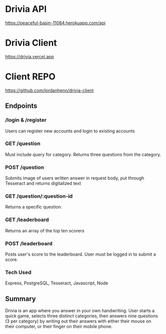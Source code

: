 # Drivia API
https://peaceful-basin-11084.herokuapp.com/api

# Drivia Client
https://drivia.vercel.app

# Client REPO
https://github.com/jordanhenn/drivia-client

## Endpoints

### /login & /register
Users can register new accounts and login to existing accounts

### GET /question
Must include query for category. Returns three questions from the category.

### POST /question
Submits image of users written answer in request body, put through Tesseract and returns digitalized text

### GET /question/:question-id
Returns a specific question.

### GET /leaderboard
Returns an array of the top ten scorers

### POST /leaderboard
Posts user's score to the leaderboard. User must be logged in to submit a score. 

### Tech Used
Express, PostgreSQL, Tesseract, Javascript, Node

## Summary
Drivia is an app where you answer in your own handwriting. User starts a quick game, selects three distinct categories, then answers nine questions (3 per category) by writing out their answers with either their mouse on their computer, or their finger on their mobile phone.
